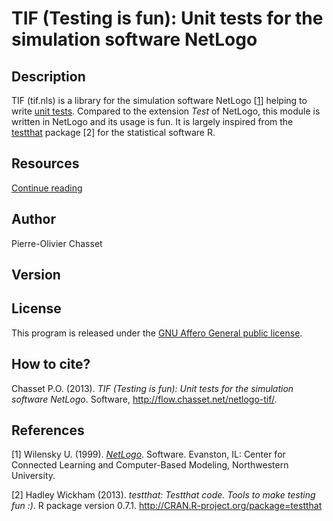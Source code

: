 TIF (Testing is fun): Unit tests for the simulation software NetLogo
====================================================================

## Description

TIF (tif.nls) is a library for the simulation software NetLogo [[1](http://ccl.northwestern.edu/netlogo/)] helping to write [unit tests](https://en.wikipedia.org/wiki/Unit_testing). Compared to the extension *Test* of NetLogo, this module is written in NetLogo and its usage is fun. It is largely inspired from the [testthat](https://github.com/hadley/test_that) package [2] for the statistical software R.

## Resources

[Continue reading](http://flow.chasset.net/netlogo-tif/)

## Author

Pierre-Olivier Chasset

## Version



## License

This program is released under the [GNU Affero General public license](http://www.gnu.org/licenses/agpl.html).

## How to cite?

Chasset P.O. (2013). *TIF (Testing is fun): Unit tests for the simulation software NetLogo*. Software, http://flow.chasset.net/netlogo-tif/.

## References

[1] Wilensky U. (1999). [*NetLogo*](http://ccl.northwestern.edu/netlogo/). Software. Evanston, IL: Center for Connected Learning and Computer-Based Modeling, Northwestern University.

[2] Hadley Wickham (2013). *testthat: Testthat code.  Tools to make testing fun :)*. R package version 0.7.1.
  http://CRAN.R-project.org/package=testthat
